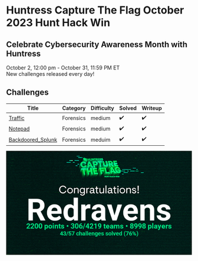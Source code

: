 # Huntress Capture The Flag October 2023 Hunt Hack Win

## Celebrate Cybersecurity Awareness Month with Huntress 

October 2, 12:00 pm - October 31, 11:59 PM ET  
New challenges released every day!

## Challenges

| Title                         | Category  | Difficulty    | Solved            | Writeup             |
| --------------------------    |-----------| ------------- | ----------------- | ------------------- |
| [Traffic](Traffic/readme.md)  | Forensics | medium        | :heavy_check_mark: | :heavy_check_mark: |
| [Notepad](Notepad/readme.md)  | Forensics | medium        | :heavy_check_mark: | :heavy_check_mark: |
| [Backdoored_Splunk](Backdoored_Splunk/readme.md) | Forensics  | meduim |  :heavy_check_mark: | :heavy_check_mark: |
 


 

![Alt text](cert.png)
